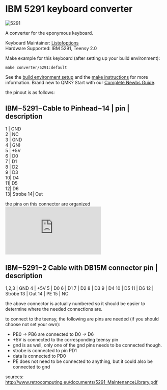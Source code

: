 # IBM 5291 keyboard converter

![5291](https://deskthority.net/wiki/IBM_Model_F#IBM_5291_Keyboard)

A converter for the eponymous keyboard.

Keyboard Maintainer: [Listofoptions](https://github.com/listofoptions)  
Hardware Supported: IBM 5291, Teensy 2.0  

Make example for this keyboard (after setting up your build environment):

    make converter/5291:default
    
See the [build environment setup](https://docs.qmk.fm/#/getting_started_build_tools) and the [make instructions](https://docs.qmk.fm/#/getting_started_make_guide) for more information. Brand new to QMK? Start with our [Complete Newbs Guide](https://docs.qmk.fm/#/newbs).


the pinout is as follows:

IBM−5291−Cable to Pinhead−14 
| pin | description
----------------------------
1 | GND   
2 | NC    
3 | GND   
4 | GN)   
5 | +5V   
6 | D0    
7 | D1    
8 | D2    
9 | D3    
10| D4    
11| D5    
12| D6    
13| Strobe
14| Out   

the pins on this connector are organized ![here](https://geekhack.org/index.php?action=dlattach;topic=48950.0;attach=36759;image)

IBM−5291−2 Cable with DB15M connector
pin | description
-----------------
1,2,3 | GND
4     | +5V
5     | D0
6     | D1
7     | D2
8     | D3
9     | D4
10    | D5
11    | D6
12    | Strobe
13    | Out
14    | PE 
15    | NC

the above connector is actually numbered so it should be easier to determine
where the needed connections are.

to connect to the teensy, the following are pins are needed (if you should choose not set your own):
* PB0 -> PB6 are connected to D0 -> D6
* +5V is connected to the corresponding teensy pin
* gnd is as well, only one of the gnd pins needs to be connected though.
* strobe is connected to pin PD1
* data is connected to PD0
* PE does not need to be connected to anything, but it could also be connected to gnd 

sources:
    http://www.retrocomputing.eu/documents/5291_MaintenanceLibrary.pdf
